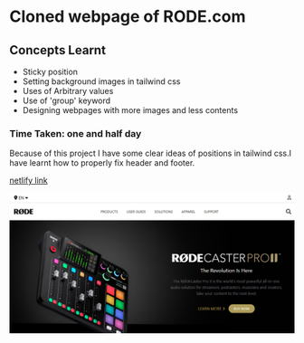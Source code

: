 # Cloned webpage of RODE.com
## Concepts Learnt
- Sticky position
- Setting background images in tailwind css
- Uses of Arbitrary values
- Use of 'group' keyword
- Designing webpages with more images and less contents

### Time Taken: one and half day

Because of this project I have some clear ideas of positions in tailwind css.I have learnt how to properly fix header and footer.

[netlify link](https://rode-clone-homepage.netlify.app/)

![screen shot](./assets/road-cover.png)